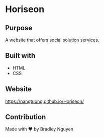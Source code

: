 # Horiseon

## Purpose
A website that offers social solution services. 

## Built with 
* HTML
* CSS

## Website
https://nangtuong.github.io/Horiseon/

## Contribution
Made with ❤️ by Bradley Nguyen
